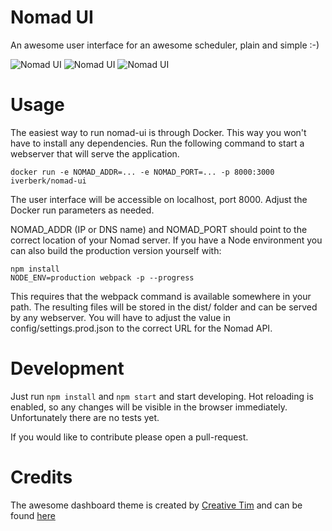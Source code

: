 Nomad UI
========

An awesome user interface for an awesome scheduler, plain and simple :-)

![Nomad UI](http://www.ivoverberk.nl/dl/nomad-ui.jpg)
![Nomad UI](http://www.ivoverberk.nl/dl/nomad-ui-2.jpg)
![Nomad UI](http://www.ivoverberk.nl/dl/nomad-ui-3.jpg)

# Usage

The easiest way to run nomad-ui is through Docker. This way you won't have to
install any dependencies. Run the following command to start a webserver that
will serve the application.

```
docker run -e NOMAD_ADDR=... -e NOMAD_PORT=... -p 8000:3000 iverberk/nomad-ui
```

The user interface will be accessible on localhost, port 8000. Adjust the Docker
run parameters as needed.

NOMAD_ADDR (IP or DNS name) and NOMAD_PORT should point to the correct location of your Nomad
server. If you have a Node environment you can also build the production version
yourself with:

```
npm install
NODE_ENV=production webpack -p --progress
```

This requires that the webpack command is available somewhere in your path. The
resulting files will be stored in the dist/ folder and can be served by any webserver.
You will have to adjust the value in config/settings.prod.json to the correct URL for
the Nomad API.

# Development

Just run ```npm install``` and ```npm start``` and start developing. Hot reloading is enabled, so any
changes will be visible in the browser immediately. Unfortunately there are no tests yet.

If you would like to contribute please open a pull-request.

# Credits

The awesome dashboard theme is created by [Creative Tim](www.creative-tim.com)
and can be found [here](http://www.creative-tim.com/product/light-bootstrap-dashboard-pro)
